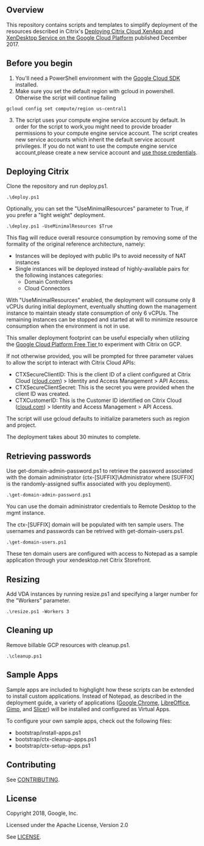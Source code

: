 ## Overview
This repository contains scripts and templates to simplify deployment of the resources described in Citrix's [Deploying Citrix Cloud XenApp and XenDesktop Service on the Google Cloud Platform](https://www.citrix.com/content/dam/citrix/en_us/documents/guide/deploying-citrix-cloud-xenapp-and-xendesktop-service-on-the-google-cloud-platform.pdf) published December 2017.

## Before you begin
1. You'll need a PowerShell environment with the [Google Cloud SDK](https://cloud.google.com/sdk/) installed.
2. Make sure you set the default region with gcloud in powershell. Otherwise the script will continue failing
```
gcloud config set compute/region us-central1
```
3. The script uses your compute engine service account by default. In order for the script to work,you might need to provide broader permissions to your compute engine service account. The script creates new service accounts which inherit the default service account privileges.
If you do not want to use the compute engine service account,please create a new service account and [use those credentials](https://cloud.google.com/docs/authentication/production).



## Deploying Citrix
Clone the repository and run deploy.ps1.

``` shell
.\deploy.ps1
```

Optionally, you can set the "UseMinimalResources" parameter to True, if you
prefer a "light weight" deployment.

``` shell
.\deploy.ps1 -UseMinimalResources $True
```

This flag will reduce overall resource
consumption by removing some of the formality of the original reference
architecture, namely:
- Instances will be deployed with public IPs to avoid necessity of NAT instances
- Single instances will be deployed instead of highly-available pairs for the
  following instances categories:
  - Domain Controllers
  - Cloud Connectors

With "UseMinimalResources" enabled, the deployment will consume only 8 vCPUs
during initial deployment, eventually shutting down the management instance to
maintain steady state consumption of only 6 vCPUs.  The remaining instances can be stopped and
started at will to minimize resource consumption when the environment is not in
use.

This smaller deployment footprint can be useful especially when utilizing the [Google Cloud Platform Free Tier
](https://cloud.google.com/free/) to experiment with Citrix on GCP.

If not otherwise provided, you will be prompted for three parameter values to allow the script to interact with Citrix Cloud APIs:
- CTXSecureClientID: This is the client ID of a client configured at Citrix Cloud ([cloud.com](https://cloud.com/)) > Identity and Access Management > API Access.
- CTXSecureClientSecret: This is the secret you were provided when the client ID was created.
- CTXCustomerID: This is the Customer ID identified on Citrix Cloud ([cloud.com](https://cloud.com/)) > Identity and Access Management > API Access.

The script will use gcloud defaults to initialize parameters such as region and project.

The deployment takes about 30 minutes to complete.

## Retrieving passwords

Use get-domain-admin-password.ps1 to retrieve the password associated with the domain administrator (ctx-[SUFFIX]\Administrator where [SUFFIX] is the randomly-assigned suffix associated with you deployment).

``` shell
.\get-domain-admin-password.ps1
```

You can use the domain administrator credentials to Remote Desktop to the mgmt instance.

The ctx-[SUFFIX] domain will be populated with ten sample users.  The usernames and passwords can be retrived with get-domain-users.ps1.

``` shell
.\get-domain-users.ps1
```

These ten domain users are configured with access to Notepad as a sample application through your xendesktop.net Citrix Storefront.

## Resizing
Add VDA instances by running resize.ps1 and specifying a larger number for the "Workers" parameter.

``` shell
.\resize.ps1 -Workers 3
```

## Cleaning up
Remove billable GCP resources with cleanup.ps1.

``` shell
.\cleanup.ps1
```

## Sample Apps

Sample apps are included to highglight how these scripts can be
extended to install custom applications. Instead of Notepad, as described in the
deployment guide, a variety of applications ([Google Chrome](https://www.google.com/chrome/), 
[LibreOffice](https://www.libreoffice.org/), [Gimp](https://www.gimp.org/), 
and [Slicer](https://www.slicer.org/)) will be installed and configured as Virtual Apps.

To configure your own sample apps, check out the following files:
- bootstrap/install-apps.ps1
- bootstrap/ctx-cleanup-apps.ps1
- bootstrap/ctx-setup-apps.ps1

## Contributing
See [CONTRIBUTING](CONTRIBUTING.md).

## License
Copyright 2018, Google, Inc.

Licensed under the Apache License, Version 2.0

See [LICENSE](LICENSE).

